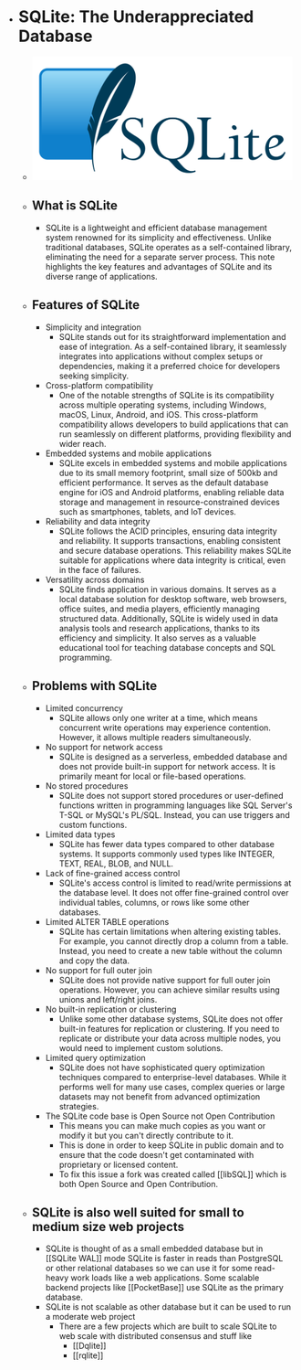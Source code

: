 - # SQLite: The Underappreciated Database
	- ![sqlite.png](../assets/sqlite_1687606248242_0.png)
	- ## What is SQLite
		- SQLite is a lightweight and efficient database management system renowned for its simplicity and effectiveness. Unlike traditional databases, SQLite operates as a self-contained library, eliminating the need for a separate server process. This note highlights the key features and advantages of SQLite and its diverse range of applications.
	- ## Features of SQLite
		- Simplicity and integration
			- SQLite stands out for its straightforward implementation and ease of integration. As a self-contained library, it seamlessly integrates into applications without complex setups or dependencies, making it a preferred choice for developers seeking simplicity.
		- Cross-platform compatibility
			- One of the notable strengths of SQLite is its compatibility across multiple operating systems, including Windows, macOS, Linux, Android, and iOS. This cross-platform compatibility allows developers to build applications that can run seamlessly on different platforms, providing flexibility and wider reach.
		- Embedded systems and mobile applications
			- SQLite excels in embedded systems and mobile applications due to its small memory footprint, small size of 500kb and efficient performance. It serves as the default database engine for iOS and Android platforms, enabling reliable data storage and management in resource-constrained devices such as smartphones, tablets, and IoT devices.
		- Reliability and data integrity
			- SQLite follows the ACID principles, ensuring data integrity and reliability. It supports transactions, enabling consistent and secure database operations. This reliability makes SQLite suitable for applications where data integrity is critical, even in the face of failures.
		- Versatility across domains
			- SQLite finds application in various domains. It serves as a local database solution for desktop software, web browsers, office suites, and media players, efficiently managing structured data. Additionally, SQLite is widely used in data analysis tools and research applications, thanks to its efficiency and simplicity. It also serves as a valuable educational tool for teaching database concepts and SQL programming.
	- ## Problems with SQLite
		- Limited concurrency
			- SQLite allows only one writer at a time, which means concurrent write operations may experience contention. However, it allows multiple readers simultaneously.
		- No support for network access
			- SQLite is designed as a serverless, embedded database and does not provide built-in support for network access. It is primarily meant for local or file-based operations.
		- No stored procedures
			- SQLite does not support stored procedures or user-defined functions written in programming languages like SQL Server's T-SQL or MySQL's PL/SQL. Instead, you can use triggers and custom functions.
		- Limited data types
			- SQLite has fewer data types compared to other database systems. It supports commonly used types like INTEGER, TEXT, REAL, BLOB, and NULL.
		- Lack of fine-grained access control
			- SQLite's access control is limited to read/write permissions at the database level. It does not offer fine-grained control over individual tables, columns, or rows like some other databases.
		- Limited ALTER TABLE operations
			- SQLite has certain limitations when altering existing tables. For example, you cannot directly drop a column from a table. Instead, you need to create a new table without the column and copy the data.
		- No support for full outer join
			- SQLite does not provide native support for full outer join operations. However, you can achieve similar results using unions and left/right joins.
		- No built-in replication or clustering
			- Unlike some other database systems, SQLite does not offer built-in features for replication or clustering. If you need to replicate or distribute your data across multiple nodes, you would need to implement custom solutions.
		- Limited query optimization
			- SQLite does not have sophisticated query optimization techniques compared to enterprise-level databases. While it performs well for many use cases, complex queries or large datasets may not benefit from advanced optimization strategies.
		- The SQLite code base is Open Source not Open Contribution
			- This means you can make much copies as you want or modify it but you can't directly contribute to it.
			- This is done in order to keep SQLite in public domain and to ensure that the code doesn't get contaminated with proprietary or licensed content.
			- To fix this issue a fork was created called [[libSQL]] which is both Open Source and Open Contribution.
	- ## SQLite is also well suited for small to medium size web projects
		- SQLite is thought of as a small embedded database but in [[SQLite WAL]] mode SQLite is faster in reads than PostgreSQL or other relational databases so we can use it for some read-heavy work loads like a web applications. Some scalable backend projects like [[PocketBase]] use SQLite as the primary database.
		- SQLite is not scalable as other database but it can be used to run a moderate web project
			- There are a few projects which are built to scale SQLite to web scale with distributed consensus and stuff like
				- [[Dqlite]]
				- [[rqlite]]
